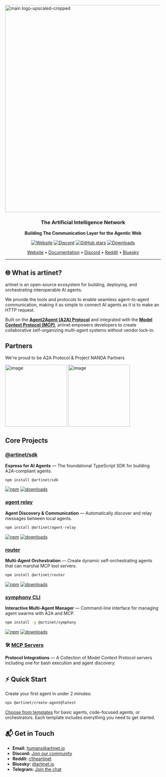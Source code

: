 <!-- Add your banner image here -->
<!-- ![artinet banner](banner.png) -->
[<img width="1941" height="668" alt="main logo-upscaled-cropped" src="https://github.com/user-attachments/assets/bbb3f41d-7630-4acd-9ecf-4d2b7c015288" />](https://artinet.io/)


<div align="center">

### The Artificial Intelligence Network

**Building The Communication Layer for the Agentic Web**

[![Website](https://img.shields.io/badge/🌐_Visit-artinet.io-black?style=for-the-badge)](https://artinet.io/)
[![Discord](https://img.shields.io/discord/1371405734461444147?style=for-the-badge&logo=discord&label=Discord)](https://discord.gg/DaxzSchmmX)
[![GitHub stars](https://img.shields.io/github/stars/the-artinet-project?style=for-the-badge&logo=github)](https://github.com/the-artinet-project)
[![Downloads](https://img.shields.io/npm-stat/dm/human01?style=for-the-badge&logo=npm&logoColor=red)](https://github.com/the-artinet-project)

[Website](https://artinet.io/) • [Documentation](https://artinet.io/getting-started) • [Discord](https://discord.gg/DaxzSchmmX) • [Reddit](https://www.reddit.com/r/theartinet/) • [Bluesky](https://bsky.app/profile/artinet.io)

</div>

---

## 🌐 What is artinet?

artinet is an open-source ecosystem for building, deploying, and orchestrating interoperable AI agents. 

We provide the tools and protocols to enable seamless agent-to-agent communication, making it as simple to connect AI agents as it is to make an HTTP request.

Built on the **[Agent2Agent (A2A) Protocol](https://github.com/a2aproject/A2A)** and integrated with the **[Model Context Protocol (MCP)](https://modelcontextprotocol.io)**, artinet empowers developers to create collaborative self-organizing multi-agent systems without vendor lock-in.

## Partners

We're proud to be A2A Protocol & Project NANDA Partners

<!-- <div align="center"> -->
[<img width="200" height="200" alt="image" src="https://github.com/user-attachments/assets/fde2d4e9-edeb-4e73-855b-b29293fb30f6" />](https://github.com/a2aproject/) [<img width="200" height="200" alt="image" src="https://github.com/user-attachments/assets/5e32daf3-2c3a-40f9-8b95-23d757028537" />](https://github.com/projnanda/)
<!-- </div> -->

## Core Projects

### [@artinet/sdk](https://github.com/the-artinet-project/artinet-sdk)

**Express for AI Agents** — The foundational TypeScript SDK for building A2A-compliant agents.

```bash
npm install @artinet/sdk
```

[![npm](https://img.shields.io/npm/v/@artinet/sdk.svg)](https://www.npmjs.com/package/@artinet/sdk)
[![downloads](https://img.shields.io/npm/dt/@artinet/sdk.svg)](https://www.npmjs.com/package/@artinet/sdk)

### [agent relay](https://github.com/the-artinet-project/agent-relay)

**Agent Discovery & Communication** — Automatically discover and relay messages between local agents.

```bash
npm install @artinet/agent-relay
```

[![npm](https://img.shields.io/npm/v/@artinet/agent-relay.svg)](https://www.npmjs.com/package/@artinet/agent-relay)
[![downloads](https://img.shields.io/npm/dt/@artinet/agent-relay.svg)](https://www.npmjs.com/package/@artinet/agent-relay)

### [router](https://github.com/the-artinet-project/router)

**Multi-Agent Orchestration** — Create dynamic self-orchestrating agents that can marshal MCP tool servers.

```bash
npm install @artinet/router
```

[![npm](https://img.shields.io/npm/v/@artinet/router.svg)](https://www.npmjs.com/package/@artinet/router)
[![downloads](https://img.shields.io/npm/dt/@artinet/router.svg)](https://www.npmjs.com/package/@artinet/router)

### [symphony CLI](https://github.com/the-artinet-project/cli)

**Interactive Multi-Agent Manager** — Command-line interface for managing agent swarms with A2A and MCP.

```bash
npm install -g @artinet/symphony
```

[![npm](https://img.shields.io/npm/v/@artinet/symphony.svg)](https://www.npmjs.com/package/@artinet/symphony)
[![downloads](https://img.shields.io/npm/dt/@artinet/symphony.svg)](https://www.npmjs.com/package/@artinet/symphony)

### 🛠️ [MCP Servers](https://github.com/the-artinet-project/mcp)

**Protocol Integrations** — A Collection of Model Context Protocol servers including one for bash execution and agent discovery.

## ⚡ Quick Start

Create your first agent in under 2 minutes:

```bash
npx @artinet/create-agent@latest
```

[Choose from templates](https://github.com/the-artinet-project/create-agent/tree/main/templates) for basic agents, code-focused agents, or orchestrators. Each template includes everything you need to get started.

## 📬 Get in Touch

- **Email:** humans@artinet.io
- **Discord:** [Join our community](https://discord.gg/DaxzSchmmX)
- **Reddit:** [r/theartinet](https://www.reddit.com/r/theartinet/)
- **Bluesky:** [@artinet.io](https://bsky.app/profile/artinet.io)
- **Telegram:** [Join the chat](https://t.me/+7Nu_xMhH_2ozYjBk)

